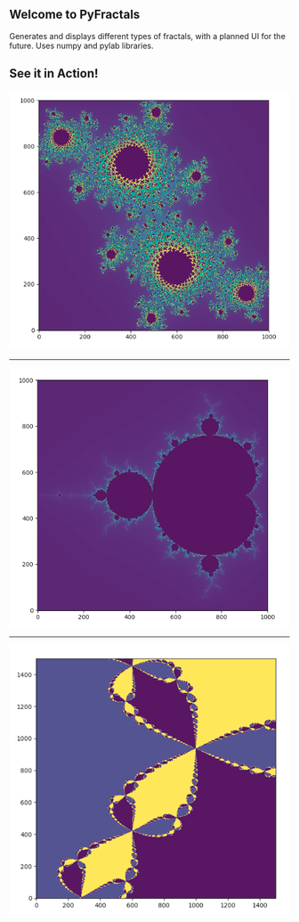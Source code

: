 ## Welcome to PyFractals

Generates and displays different types of fractals, with a planned UI for the future.
Uses numpy and pylab libraries.

## See it in Action!

![Alt text](/sample_pics/JuliaSet.png?raw=true "The Julia Set")

---

![Alt text](/sample_pics/MandelbrotSet.png?raw=true "The Mandelbrot Set")

---

![Alt text](/sample_pics/NewtonFractal.png?raw=true "Newton Fractal")
